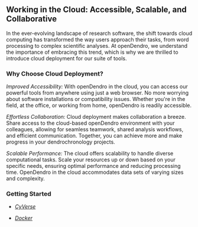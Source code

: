 ## Working in the Cloud: Accessible, Scalable, and Collaborative

In the ever-evolving landscape of research software, the shift towards cloud computing has transformed the way users approach their tasks, from word processing to complex scientific analyses. At openDendro, we understand the importance of embracing this trend, which is why we are thrilled to introduce cloud deployment for our suite of tools.


### Why Choose Cloud Deployment?

*Improved Accessibility:* With openDendro in the cloud, you can access our powerful tools from anywhere using just a web browser. No more worrying about software installations or compatibility issues. Whether you're in the field, at the office, or working from home, openDendro is readily accessible.

*Effortless Collaboration:* Cloud deployment makes collaboration a breeze. Share access to the cloud-based openDendro environment with your colleagues, allowing for seamless teamwork, shared analysis workflows, and efficient communication. Together, you can achieve more and make progress in your dendrochronology projects.

*Scalable Performance:* The cloud offers scalability to handle diverse computational tasks. Scale your resources up or down based on your specific needs, ensuring optimal performance and reducing processing time. OpenDendro in the cloud accommodates data sets of varying sizes and complexity.

### Getting Started

+ [*CyVerse*](cyverse.md)

+ [*Docker*](docker.md)
